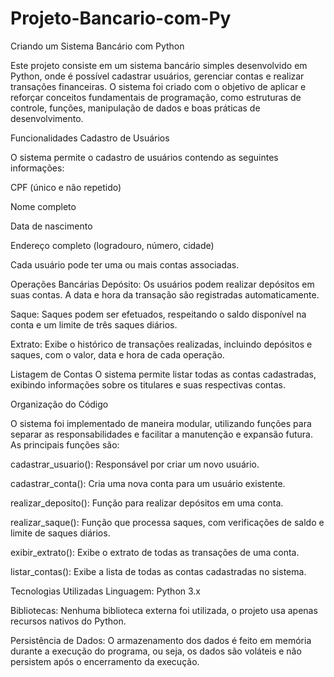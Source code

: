 # Projeto-Bancario-com-Py


Criando um Sistema Bancário com Python

Este projeto consiste em um sistema bancário simples desenvolvido em Python, onde é possível cadastrar usuários, gerenciar contas e realizar transações financeiras. O sistema foi criado com o objetivo de aplicar e reforçar conceitos fundamentais de programação, como estruturas de controle, funções, manipulação de dados e boas práticas de desenvolvimento.

Funcionalidades
Cadastro de Usuários

O sistema permite o cadastro de usuários contendo as seguintes informações:

CPF (único e não repetido)

Nome completo

Data de nascimento

Endereço completo (logradouro, número, cidade)

Cada usuário pode ter uma ou mais contas associadas.

Operações Bancárias
Depósito: Os usuários podem realizar depósitos em suas contas. A data e hora da transação são registradas automaticamente.

Saque: Saques podem ser efetuados, respeitando o saldo disponível na conta e um limite de três saques diários.

Extrato: Exibe o histórico de transações realizadas, incluindo depósitos e saques, com o valor, data e hora de cada operação.

Listagem de Contas
O sistema permite listar todas as contas cadastradas, exibindo informações sobre os titulares e suas respectivas contas.

Organização do Código

O sistema foi implementado de maneira modular, utilizando funções para separar as responsabilidades e facilitar a manutenção e expansão futura. As principais funções são:

cadastrar_usuario(): Responsável por criar um novo usuário.

cadastrar_conta(): Cria uma nova conta para um usuário existente.

realizar_deposito(): Função para realizar depósitos em uma conta.

realizar_saque(): Função que processa saques, com verificações de saldo e limite de saques diários.

exibir_extrato(): Exibe o extrato de todas as transações de uma conta.

listar_contas(): Exibe a lista de todas as contas cadastradas no sistema.

Tecnologias Utilizadas
Linguagem: Python 3.x

Bibliotecas: Nenhuma biblioteca externa foi utilizada, o projeto usa apenas recursos nativos do Python.

Persistência de Dados: O armazenamento dos dados é feito em memória durante a execução do programa, ou seja, os dados são voláteis e não persistem após o encerramento da execução.

